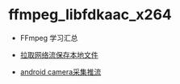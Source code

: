 # ffmpeg_libfdkaac_x264
* FFmpeg 学习汇总
* [拉取网络流保存本地文件](https://github.com/javandoc/ffmpeg_libfdkaac_x264/blob/master/NativeApp/app/src/main/cpp/jni_pull_stream.cpp)

* [android camera采集推流](https://github.com/javandoc/ffmpeg_libfdkaac_x264/blob/master/NativeApp/app/src/main/cpp/h264encodeandpush.cpp)